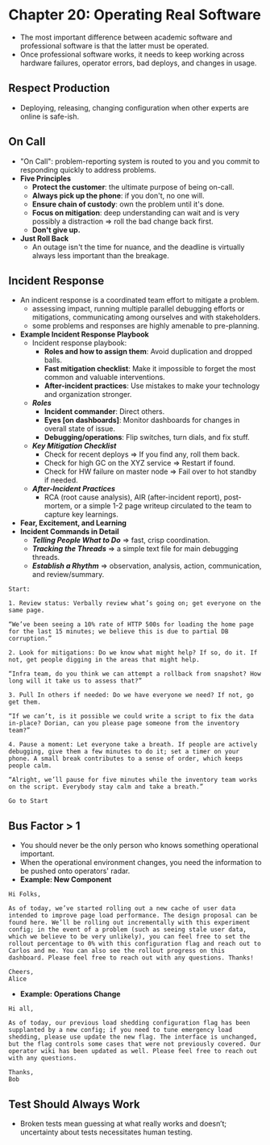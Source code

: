 # Chapter 20: Operating Real Software

* The most important difference between academic software and professional software is that the latter must be operated.
* Once professional software works, it needs to keep working across hardware failures, operator errors, bad deploys, and changes in usage.

## Respect Production

* Deploying, releasing, changing configuration when other experts are online is safe-ish.

## On Call

* "On Call": problem-reporting system is routed to you and you commit to responding quickly to address problems.
* **Five Principles**
  * **Protect the customer**: the ultimate purpose of being on-call.
  * **Always pick up the phone**: if you don't, no one will. 
  * **Ensure chain of custody**: own the problem until it's done.
  * **Focus on mitigation**: deep understanding can wait and is very possibly a distraction => roll the bad change back first.
  * **Don't give up.**
* **Just Roll Back**
  * An outage isn't the time for nuance, and the deadline is virtually always less important than the breakage.

## Incident Response

* An indicent response is a coordinated team effort to mitigate a problem.
  * assessing impact, running multiple parallel debugging efforts or mitigations, communicating among ourselves and with stakeholders.
  * some problems and responses are highly amenable to pre-planning.
* **Example Incident Response Playbook**
  * Incident response playbook:
    * **Roles and how to assign them**: Avoid duplication and dropped balls.
    * **Fast mitigation checklist**: Make it impossible to forget the most common and valuable interventions.
    * **After-incident practices**: Use mistakes to make your technology and organization stronger.
  * ***Roles***
    * **Incident commander**: Direct others.
    * **Eyes [on dashboards]**: Monitor dashboards for changes in overall state of issue.
    * **Debugging/operations**: Flip switches, turn dials, and fix stuff.
  * ***Key Mitigation Checklist***
    * Check for recent deploys => If you find any, roll them back.
    * Check for high GC on the XYZ service => Restart if found.
    * Check for HW failure on master node => Fail over to hot standby if needed.
  * ***After-Incident Practices***
    * RCA (root cause analysis), AIR (after-incident report), post-mortem, or a simple 1-2 page writeup circulated to the team to capture key learnings.
* **Fear, Excitement, and Learning**
* **Incident Commands in Detail**
  * ***Telling People What to Do*** => fast, crisp coordination.
  * ***Tracking the Threads*** => a simple text file for main debugging threads.
  * ***Establish a Rhythm*** => observation, analysis, action, communication, and review/summary.

```text
Start:

1. Review status: Verbally review what’s going on; get everyone on the same page.

“We’ve been seeing a 10% rate of HTTP 500s for loading the home page for the last 15 minutes; we believe this is due to partial DB corruption.”

2. Look for mitigations: Do we know what might help? If so, do it. If not, get people digging in the areas that might help.

“Infra team, do you think we can attempt a rollback from snapshot? How long will it take us to assess that?”

3. Pull In others if needed: Do we have everyone we need? If not, go get them.

“If we can’t, is it possible we could write a script to fix the data in-place? Dorian, can you please page someone from the inventory team?”

4. Pause a moment: Let everyone take a breath. If people are actively debugging, give them a few minutes to do it; set a timer on your phone. A small break contributes to a sense of order, which keeps people calm.

“Alright, we’ll pause for five minutes while the inventory team works on the script. Everybody stay calm and take a breath.”

Go to Start
```

## Bus Factor > 1

* You should never be the only person who knows something operational important.
* When the operational environment changes, you need the information to be pushed onto operators' radar.
* **Example: New Component**

```text
Hi Folks,

As of today, we’ve started rolling out a new cache of user data intended to improve page load performance. The design proposal can be found here. We’ll be rolling out incrementally with this experiment config; in the event of a problem (such as seeing stale user data, which we believe to be very unlikely), you can feel free to set the rollout percentage to 0% with this configuration flag and reach out to Carlos and me. You can also see the rollout progress on this dashboard. Please feel free to reach out with any questions. Thanks!

Cheers,
Alice
```

* **Example: Operations Change**

```text
Hi all,

As of today, our previous load shedding configuration flag has been supplanted by a new config; if you need to tune emergency load shedding, please use update the new flag. The interface is unchanged, but the flag controls some cases that were not previously covered. Our operator wiki has been updated as well. Please feel free to reach out with any questions.

Thanks,
Bob
```

## Test Should Always Work

* Broken tests mean guessing at what really works and doesn’t; uncertainty about tests necessitates human testing.
